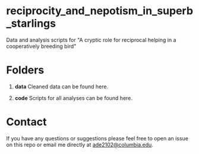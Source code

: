 # reciprocity_and_nepotism_in_superb_starlings

Data and analysis scripts for "A cryptic role for reciprocal helping in a cooperatively breeding bird"

# Folders
1. **data**
   Cleaned data can be found here.

3. **code**
   Scripts for all analyses can be found here.

# Contact
If you have any questions or suggestions please feel free to open an issue on this repo or email me directly at ade2102@columbia.edu.
